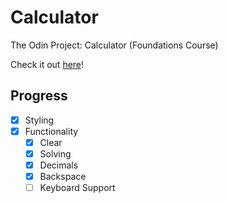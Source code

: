 # Calculator
The Odin Project: Calculator (Foundations Course)

Check it out [here](https://reecevlr.github.io/odin_calculator/)!

## Progress
- [x] Styling
- [x] Functionality
  - [x] Clear
  - [x] Solving
  - [x] Decimals
  - [x] Backspace
  - [ ] Keyboard Support